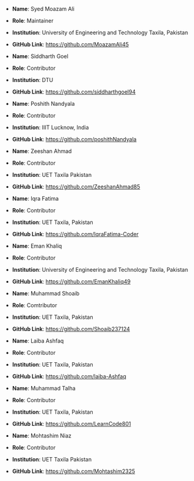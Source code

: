 - **Name**: Syed Moazam Ali
- **Role**: Maintainer
- **Institution**: University of Engineering and Technology Taxila, Pakistan 
- **GitHub Link**: https://github.com/MoazamAli45


- **Name**: Siddharth Goel
- **Role**: Contributor
- **Institution**: DTU
- **GitHub Link**: https://github.com/siddharthgoel94


- **Name**: Poshith Nandyala
- **Role**: Contributor
- **Institution**: IIIT Lucknow, India
- **GitHub Link**: https://github.com/poshithNandyala


- **Name**:  Zeeshan Ahmad
- **Role**: Contributor
- **Institution**: UET Taxila Pakistan
- **GitHub Link**: https://github.com/ZeeshanAhmad85


- **Name**: Iqra Fatima 
- **Role**: Contributor
- **Institution**: UET Taxila, Pakistan
- **GitHub Link**: https://github.com/IqraFatima-Coder


- **Name**: Eman Khaliq
- **Role**: Contributor
- **Institution**: University of Engineering and Technology Taxila, Pakistan
- **GitHub Link**: https://github.com/EmanKhaliq49


- **Name**:  Muhammad Shoaib
- **Role**: Comtributor
- **Institution**: UET Taxila, Pakistan
- **GitHub Link**: https://github.com/Shoaib237124


- **Name**:  Laiba Ashfaq
- **Role**: Contributor
- **Institution**: UET Taxila, Pakistan
- **GitHub Link**: https://github.com/laiba-Ashfaq


- **Name**:  Muhammad Talha
- **Role**: Contributor
- **Institution**: UET Taxila, Pakistan
- **GitHub Link**: https://github.com/LearnCode801


- **Name**:  Mohtashim Niaz
- **Role**: Contributor
- **Institution**: UET Taxila Pakistan
- **GitHub Link**: https://github.com/Mohtashim2325



